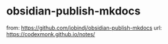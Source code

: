 # obsidian-publish-mkdocs
from: https://github.com/jobindj/obsidian-publish-mkdocs
url: https://codexmonk.github.io/notes/
